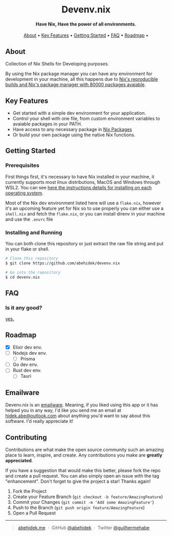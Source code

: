 <h1 align="center">
  <!-- <br> -->
  <!-- [Project's Logo] -->
  <br>
  Devenv.nix
  <br>
</h1>

<h4 align="center">Have Nix, Have the power of all environments.</h4>

<!-- <p align="center"> [Project's badges] </p> -->

<p align="center">
  <a href="#about">About</a> •
  <a href="#key-features">Key Features</a> •
  <a href="#getting-started">Getting Started</a> •
  <a href="#faq">FAQ</a> •
  <a href="#roadmap">Roadmap</a> •
  <!-- <a href="#support">Support</a> • -->
  <!-- <a href="#license">License</a> -->
</p>

<!-- ![screenshot](screenshots/1.jpg) -->

## About

Collection of Nix Shells for Developing purposes.

By using the Nix package manager you can have any environment for development in your machine, all this happens due to [Nix's reproducible builds and Nix's package manager with 80000 packages avaiable](https://nixos.org/).

## Key Features

- Get started with a simple dev environment for your application.
- Control your shell with one file, from custom environment variables to avaiable packages in your PATH.
- Have access to any necessary package in [Nix Packages](https://search.nixos.org/packages)
- Or build your own package using the native Nix functions.

## Getting Started

### Prerequisites

First things first, it's necessary to have Nix installed in your machine, it currently supports most linux distributions, MacOS and Windows through WSL2. You can see [here the instructions details for installing on each operating system](https://nixos.org/download.html).

Most of the Nix dev environment listed here will use a `flake.nix`, however it's an upcoming feature yet for Nix so to use properly you can either use a `shell.nix` and fetch the `flake.nix`, or you can install direnv in your machine and use the `.envrc` file

### Installing and Running

You can both clone this repository or just extract the raw file string and put in your flake or shell.

```bash
# Clone this repository
$ git clone https://github.com/abehidek/devenv.nix

# Go into the repository
$ cd devenv.nix
```

## FAQ

### Is it any good?

[yes.](https://news.ycombinator.com/item?id=3067434)

## Roadmap

- [x] Elixir dev env.
- [ ] Nodejs dev env.
  - [ ] Prisma
- [ ] Go dev env.
- [ ] Rust dev env.
  - [ ] Tauri

## Emailware

Devenv.nix is an [emailware](https://en.wiktionary.org/wiki/emailware). Meaning, if you liked using this app or it has helped you in any way, I'd like you send me an email at <hidek.abe@outlook.com> about anything you'd want to say about this software. I'd really appreciate it!

## Contributing

Contributions are what make the open source community such an amazing place to learn, inspire, and create. Any contributions you make are **greatly appreciated**.

If you have a suggestion that would make this better, please fork the repo and create a pull request. You can also simply open an issue with the tag "enhancement".
Don't forget to give the project a star! Thanks again!

1. Fork the Project
2. Create your Feature Branch (`git checkout -b feature/AmazingFeature`)
3. Commit your Changes (`git commit -m 'Add some AmazingFeature'`)
4. Push to the Branch (`git push origin feature/AmazingFeature`)
5. Open a Pull Request
<!--

## Support

You can also support us by:

<p align="left">
  <a href="https://www.buymeacoffee.com" target="_blank"><img src="https://www.buymeacoffee.com/assets/img/custom_images/purple_img.png" alt="Buy Me A Coffee" style="height: 41px !important;width: 174px !important;box-shadow: 0px 3px 2px 0px rgba(190, 190, 190, 0.5) !important;-webkit-box-shadow: 0px 3px 2px 0px rgba(190, 190, 190, 0.5) !important;" ></a> &nbsp &nbsp
  <a href="https://www.patreon.com">
    <img src="https://c5.patreon.com/external/logo/become_a_patron_button@2x.png" width="160">
  </a>
</p>

## License

## Acknowledgments

## You may also like...

-->

---

> [abehidek.me](https://abehidek.me) &nbsp;&middot;&nbsp;
> GitHub [@abehidek](https://github.com/abehidek) &nbsp;&middot;&nbsp;
> Twitter [@guilhermehabe](https://twitter.com/guilhermehabe)
